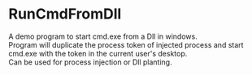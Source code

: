 # RunCmdFromDll
A demo program to start cmd.exe from a Dll in windows.
<br />
Program will duplicate the process token of injected process and start cmd.exe with the token in the current user's desktop.
<br />
Can be used for process injection or Dll planting.
